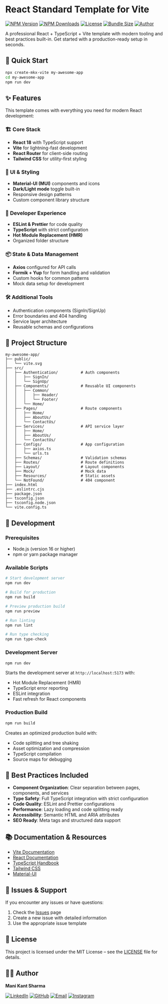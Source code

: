 # React Standard Template for Vite

[![NPM Version](https://img.shields.io/npm/v/create-mkx-vite?color=1C939D&style=flat-square)](https://www.npmjs.com/package/create-mkx-vite)
[![NPM Downloads](https://img.shields.io/npm/dt/create-mkx-vite?style=flat-square)](https://www.npmjs.com/package/create-mkx-vite)
[![License](https://img.shields.io/npm/l/create-mkx-vite?style=flat-square)](https://github.com/manikants98/create-mkx-vite/blob/main/LICENSE)
[![Bundle Size](https://img.shields.io/npm/unpacked-size/create-mkx-vite?style=flat-square)](https://www.npmjs.com/package/create-mkx-vite)
[![Author](https://img.shields.io/badge/Author-Mani%20Kant%20Sharma-blue?style=flat-square)](https://www.linkedin.com/in/manikants98)

A professional React + TypeScript + Vite template with modern tooling and best practices built-in. Get started with a production-ready setup in seconds.

## 🚀 Quick Start

```bash
npx create-mkx-vite my-awesome-app
cd my-awesome-app
npm run dev
```

## ✨ Features

This template comes with everything you need for modern React development:

### 🏗️ **Core Stack**

- **React 18** with TypeScript support
- **Vite** for lightning-fast development
- **React Router** for client-side routing
- **Tailwind CSS** for utility-first styling

### 🎨 **UI & Styling**

- **Material-UI (MUI)** components and icons
- **Dark/Light mode** toggle built-in
- Responsive design patterns
- Custom component library structure

### 🔧 **Developer Experience**

- **ESLint & Prettier** for code quality
- **TypeScript** with strict configuration
- **Hot Module Replacement (HMR)**
- Organized folder structure

### 📦 **State & Data Management**

- **Axios** configured for API calls
- **Formik + Yup** for form handling and validation
- Custom hooks for common patterns
- Mock data setup for development

### 🛠️ **Additional Tools**

- Authentication components (SignIn/SignUp)
- Error boundaries and 404 handling
- Service layer architecture
- Reusable schemas and configurations

## 📁 Project Structure

```
my-awesome-app/
├── public/
│   └── vite.svg
├── src/
│   ├── Authentication/          # Auth components
│   │   ├── SignIn/
│   │   └── SignUp/
│   ├── Components/              # Reusable UI components
│   │   ├── Common/
│   │   │   ├── Header/
│   │   │   └── Footer/
│   │   └── Home/
│   ├── Pages/                   # Route components
│   │   ├── Home/
│   │   ├── AboutUs/
│   │   └── ContactUs/
│   ├── Services/                # API service layer
│   │   ├── Home/
│   │   ├── AboutUs/
│   │   └── ContactUs/
│   ├── Configs/                 # App configuration
│   │   ├── axios.ts
│   │   └── urls.ts
│   ├── Schemas/                 # Validation schemas
│   ├── Routes/                  # Route definitions
│   ├── Layout/                  # Layout components
│   ├── Mock/                    # Mock data
│   ├── Resources/               # Static assets
│   └── NotFound/                # 404 component
├── index.html
├── .eslintrc.cjs
├── package.json
├── tsconfig.json
├── tsconfig.node.json
└── vite.config.ts
```

## 🔨 Development

### Prerequisites

- Node.js (version 16 or higher)
- npm or yarn package manager

### Available Scripts

```bash
# Start development server
npm run dev

# Build for production
npm run build

# Preview production build
npm run preview

# Run linting
npm run lint

# Run type checking
npm run type-check
```

### Development Server

```bash
npm run dev
```

Starts the development server at `http://localhost:5173` with:

- Hot Module Replacement (HMR)
- TypeScript error reporting
- ESLint integration
- Fast refresh for React components

### Production Build

```bash
npm run build
```

Creates an optimized production build with:

- Code splitting and tree shaking
- Asset optimization and compression
- TypeScript compilation
- Source maps for debugging

## 🎯 Best Practices Included

- **Component Organization**: Clear separation between pages, components, and services
- **Type Safety**: Full TypeScript integration with strict configuration
- **Code Quality**: ESLint and Prettier configurations
- **Performance**: Lazy loading and code splitting ready
- **Accessibility**: Semantic HTML and ARIA attributes
- **SEO Ready**: Meta tags and structured data support

## 📚 Documentation & Resources

- [Vite Documentation](https://vitejs.dev/)
- [React Documentation](https://react.dev/)
- [TypeScript Handbook](https://www.typescriptlang.org/docs/)
- [Tailwind CSS](https://tailwindcss.com/docs)
- [Material-UI](https://mui.com/)

## 🐛 Issues & Support

If you encounter any issues or have questions:

1. Check the [Issues](https://github.com/manikants98/create-mkx-vite/issues) page
2. Create a new issue with detailed information
3. Use the appropriate issue template

## 📄 License

This project is licensed under the MIT License – see the <a href="https://github.com/ManiKantSharma/create-mkx-vite/blob/master/LICENSE" target="_blank" rel="noopener noreferrer">LICENSE</a> file for details.

## 👨‍💻 Author

**Mani Kant Sharma**

[![LinkedIn](https://img.shields.io/badge/-LinkedIn-0077B5?style=for-the-badge&logo=linkedin&logoColor=white)](https://www.linkedin.com/in/manikants98)
[![GitHub](https://img.shields.io/badge/-GitHub-181717?style=for-the-badge&logo=github&logoColor=white)](https://github.com/manikants98)
[![Email](https://img.shields.io/badge/-Gmail-D14836?style=for-the-badge&logo=gmail&logoColor=white)](mailto:manikants157@gmail.com)
[![Instagram](https://img.shields.io/badge/-Instagram-E4405F?style=for-the-badge&logo=instagram&logoColor=white)](https://www.instagram.com/manikantsharmaa/)
